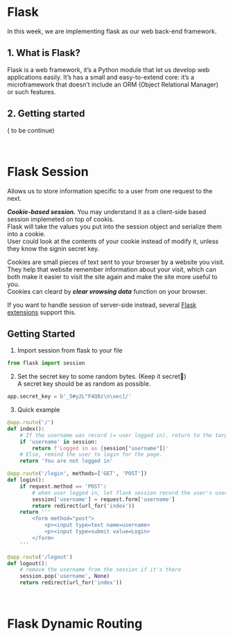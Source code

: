 # Flask

In this week, we are implementing flask as our web back-end framework.

## 1. What is Flask?
Flask is a web framework, it’s a Python module that let us develop web applications easily. 
It’s has a small and easy-to-extend core: it’s a microframework that doesn’t include an ORM (Object Relational Manager) or such features.

## 2. Getting started
( to be continue)



<br>

# Flask Session
Allows us to store information specific to a user from one request to the next.
<br>

***Cookie-based session.*** You may understand it as a client-side based session implemeted on top of cookis.
<br>
Flask will take the values you put into the session object and serialize them into a cookie. 
<br>
User could look at the contents of your cookie instead of modify it, unless they know the signin secret key.
<br>

Cookies are small pieces of text sent to your browser by a website you visit. 
They help that website remember information about your visit, which can both make it easier to visit the site again and make the site more useful to you.
<br>
Cookies can cleard by ***clear vrowsing data*** function on your browser.

If you want to handle session of server-side instead, several [Flask extensions](https://www.geeksforgeeks.org/how-to-use-flask-session-in-python-flask/) support this.
<br>

## Getting Started
1. Import session from flask to your file
```python
from flask import session
```
2. Set the secret key to some random bytes. (Keep it secret👀) <br>
A secret key should be as random as possible.
```python
app.secret_key = b'_5#y2L"F4Q8z\n\xec]/'
```
3. Quick example
```python
@app.route('/')
def index():
    # If the username was record (= user logged in), return to the target page.
    if 'username' in session:
        return f'Logged in as {session["username"]}'
    # Else, remind the user to login for the page.
    return 'You are not logged in'

@app.route('/login', methods=['GET', 'POST'])
def login():
    if request.method == 'POST':
        # when user logged in, let flask session record the user's username.
        session['username'] = request.form['username']
        return redirect(url_for('index'))
    return '''
        <form method="post">
            <p><input type=text name=username>
            <p><input type=submit value=Login>
        </form>
    '''

@app.route('/logout')
def logout():
    # remove the username from the session if it's there
    session.pop('username', None)
    return redirect(url_for('index'))
```



<br>

# Flask Dynamic Routing
